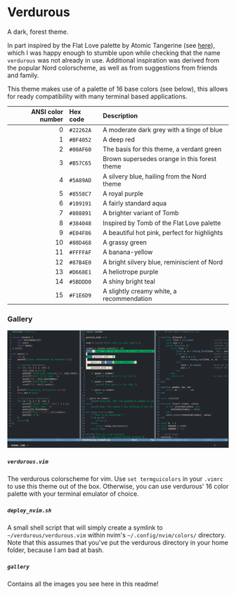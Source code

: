 # Verdurous

A dark, forest theme.

In part inspired by the Flat Love palette by Atomic Tangerine (see [here](https://www.colourlovers.com/palette/3182748/Flat_love)), which I was happy enough to stumble upon while checking that the name `verdurous` was not already in use. Additional inspiration was derived from the popular Nord colorscheme, as well as from suggestions from friends and family.

This theme makes use of a palette of 16 base colors (see below), this allows for ready compatibility with many terminal based applications.

| ANSI color number | Hex code  | Description                                  |
|------------------:|:----------|:---------------------------------------------|
| 0                 | `#22262A` | A moderate dark grey with a tinge of blue    |
| 1                 | `#BF4052` | A deep red                                   |
| 2                 | `#00AF60` | The basis for this theme, a verdant green    |
| 3                 | `#B57C65` | Brown supersedes orange in this forest theme |
| 4                 | `#5A89AD` | A silvery blue, hailing from the Nord theme  |
| 5                 | `#8558C7` | A royal purple                               |
| 6                 | `#109191` | A fairly standard aqua                       |
| 7                 | `#808891` | A brighter variant of Tomb                   |
| 8                 | `#384048` | Inspired by Tomb of the Flat Love palette    |
| 9                 | `#E04F86` | A beautiful hot pink, perfect for highlights |
| 10                | `#80D468` | A grassy green                               |
| 11                | `#FFFFAF` | A banana-yellow                              |
| 12                | `#87B4E0` | A bright silvery blue, reminiscient of Nord  |
| 13                | `#D668E1` | A heliotrope purple                          |
| 14                | `#5BDDD0` | A shiny bright teal                          |
| 15                | `#F1E6D9` | A slightly creamy white, a recommendation    |

### Gallery

![Vim with several vertical splits](./gallery/splits.png)

##### `verdurous.vim`

The verdurous colorscheme for vim. Use `set termguicolors` in your `.vimrc` to use this theme out of the box. Otherwise, you can use verdurous' 16 color palette with your terminal emulator of choice.

##### `deploy_nvim.sh`

A small shell script that will simply create a symlink to `~/verdurous/verdurous.vim` within nvim's `~/.config/nvim/colors/` directory. Note that this assumes that you've put the verdurous directory in your home folder, because I am bad at bash.

##### `gallery`

Contains all the images you see here in this readme!

